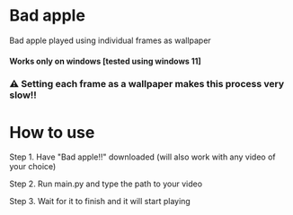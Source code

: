 # Bad apple 
Bad apple played using individual frames as wallpaper

#### Works only on windows [tested using windows 11]

###  ⚠️ Setting each frame as a wallpaper makes this process very slow!!

# How to use

Step 1. Have "Bad apple!!" downloaded (will also work with any video of your choice)

Step 2. Run main.py and type the path to your video

Step 3. Wait for it to finish and it will start playing

